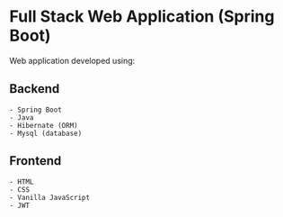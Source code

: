 # Full Stack Web Application (Spring Boot) 
Web application developed using:
## Backend
    - Spring Boot 
    - Java
    - Hibernate (ORM) 
    - Mysql (database)
## Frontend
    - HTML
    - CSS
    - Vanilla JavaScript
    - JWT
